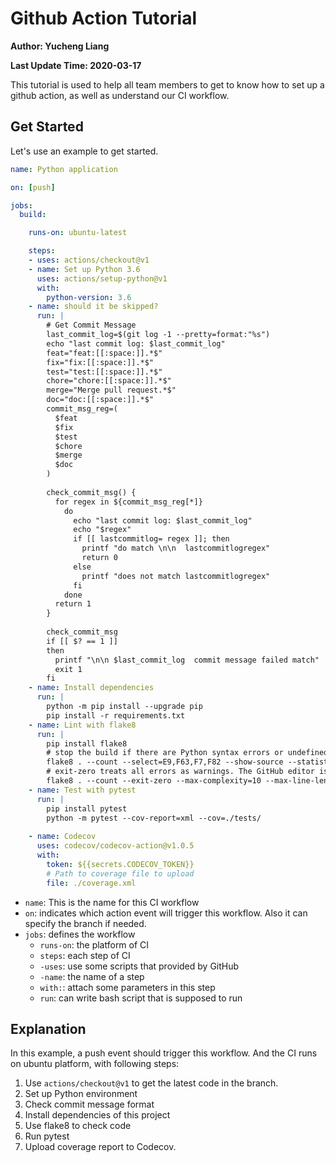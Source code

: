 # Github Action Tutorial

**Author: Yucheng Liang**

**Last Update Time: 2020-03-17**

This tutorial is used to help all team members to get to know how to set up a github action, as well as understand our CI workflow.

## Get Started

Let's use an example to get started.

```yaml
name: Python application

on: [push]

jobs:
  build:

    runs-on: ubuntu-latest

    steps:
    - uses: actions/checkout@v1
    - name: Set up Python 3.6
      uses: actions/setup-python@v1
      with:
        python-version: 3.6
    - name: should it be skipped?
      run: |
        # Get Commit Message
        last_commit_log=$(git log -1 --pretty=format:"%s")
        echo "last commit log: $last_commit_log"
        feat="feat:[[:space:]].*$"
        fix="fix:[[:space:]].*$"
        test="test:[[:space:]].*$"
        chore="chore:[[:space:]].*$"
        merge="Merge pull request.*$"
        doc="doc:[[:space:]].*$"
        commit_msg_reg=(
          $feat
          $fix
          $test
          $chore
          $merge
          $doc
        )
        
        check_commit_msg() {
          for regex in ${commit_msg_reg[*]}
            do
              echo "last commit log: $last_commit_log"
              echo "$regex"
              if [[ lastcommitlog= regex ]]; then
                printf "do match \n\n  lastcommitlogregex"
                return 0
              else
                printf "does not match lastcommitlogregex"
              fi
            done
          return 1
        }
        
        check_commit_msg
        if [[ $? == 1 ]]
        then
          printf "\n\n $last_commit_log  commit message failed match"
          exit 1
        fi
    - name: Install dependencies
      run: |
        python -m pip install --upgrade pip
        pip install -r requirements.txt
    - name: Lint with flake8
      run: |
        pip install flake8
        # stop the build if there are Python syntax errors or undefined names
        flake8 . --count --select=E9,F63,F7,F82 --show-source --statistics
        # exit-zero treats all errors as warnings. The GitHub editor is 127 chars wide
        flake8 . --count --exit-zero --max-complexity=10 --max-line-length=127 --statistics
    - name: Test with pytest
      run: |
        pip install pytest
        python -m pytest --cov-report=xml --cov=./tests/
        
    - name: Codecov
      uses: codecov/codecov-action@v1.0.5
      with:
        token: ${{secrets.CODECOV_TOKEN}}
        # Path to coverage file to upload
        file: ./coverage.xml
```

+ `name`: This is the name for this CI workflow
+ `on`: indicates which action event will trigger this workflow. Also it can specify the branch if needed.
+ `jobs`: defines the workflow
  + `runs-on`: the platform of CI
  + `steps`: each step of CI
  + `-uses`: use some scripts that provided by GitHub
  + `-name`: the name of a step
  + `with:`: attach some parameters in this step
  + `run`: can write bash script that is supposed to run

## Explanation

In this example, a push event should trigger this workflow. And the CI runs on ubuntu platform, with following steps:

1. Use `actions/checkout@v1` to get the latest code in the branch.
2. Set up Python environment
3. Check commit message format
4. Install dependencies of this project
5. Use flake8 to check code
6. Run pytest
7. Upload coverage report to Codecov.